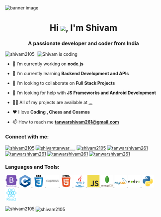 
<img alt="banner image" src="https://github.com/shivam2105/shivam2105/blob/main/bannerimage.gif">
<h1 align="center">Hi <img src="https://github.com/TheDudeThatCode/TheDudeThatCode/blob/master/Assets/Hi.gif" width="29">, I'm Shivam</h1>
<h3 align="center">A passionate developer and coder from India</h3>
<img align="right" width="400" alt="Shivam is coding" src="https://cdn.dribbble.com/users/1162077/screenshots/3848914/programmer.gif">
<p align="left"> <img src="https://komarev.com/ghpvc/?username=shivam2105&label=Profile%20views&color=0e75b6&style=flat" alt="shivam2105" /> </p>


- 🔭 I’m currently working on **node.js**

- 🌱 I’m currently learning **Backend Development and APIs**

- 👯 I’m looking to collaborate on **Full Stack Projects**

- 🤝 I’m looking for help with **JS Frameworks and Android Development**

- 👨‍💻 All of my projects are available at [...](...)

- ❤ I love **Coding , Chess and Cosmos**

- 📫 How to reach me **tanwarshivam261@gmail.com**

<h3 align="left">Connect with me:</h3>
<p align="left">
<a href="https://linkedin.com/in/shivam2105" target="blank"><img align="center" src="https://raw.githubusercontent.com/rahuldkjain/github-profile-readme-generator/master/src/images/icons/Social/linked-in-alt.svg" alt="shivam2105" height="30" width="40" /></a>
<a href="https://instagram.com/shivamtanwar___" target="blank"><img align="center" src="https://raw.githubusercontent.com/rahuldkjain/github-profile-readme-generator/master/src/images/icons/Social/instagram.svg" alt="shivamtanwar___" height="30" width="40" /></a>
<a href="https://www.codechef.com/users/shivam2105" target="blank"><img align="center" src="https://cdn.jsdelivr.net/npm/simple-icons@3.1.0/icons/codechef.svg" alt="shivam2105" height="30" width="40" /></a>
<a href="https://www.hackerrank.com/tanwarshivam261" target="blank"><img align="center" src="https://raw.githubusercontent.com/rahuldkjain/github-profile-readme-generator/master/src/images/icons/Social/hackerrank.svg" alt="tanwarshivam261" height="30" width="40" /></a>
<a href="https://codeforces.com/profile/tanwarshivam261" target="blank"><img align="center" src="https://raw.githubusercontent.com/rahuldkjain/github-profile-readme-generator/master/src/images/icons/Social/codeforces.svg" alt="tanwarshivam261" height="30" width="40" /></a>
<a href="https://www.leetcode.com/tanwarshivam261" target="blank"><img align="center" src="https://raw.githubusercontent.com/rahuldkjain/github-profile-readme-generator/master/src/images/icons/Social/leet-code.svg" alt="tanwarshivam261" height="30" width="40" /></a>
<a href="https://auth.geeksforgeeks.org/user/tanwarshivam261" target="blank"><img align="center" src="https://raw.githubusercontent.com/rahuldkjain/github-profile-readme-generator/master/src/images/icons/Social/geeks-for-geeks.svg" alt="tanwarshivam261" height="30" width="40" /></a>
</p>

<h3 align="left">Languages and Tools:</h3>
<p align="left"> <a href="https://getbootstrap.com" target="_blank" rel="noreferrer"> <img src="https://raw.githubusercontent.com/devicons/devicon/master/icons/bootstrap/bootstrap-plain-wordmark.svg" alt="bootstrap" width="40" height="40"/> </a> <a href="https://www.w3schools.com/cpp/" target="_blank" rel="noreferrer"> <img src="https://raw.githubusercontent.com/devicons/devicon/master/icons/cplusplus/cplusplus-original.svg" alt="cplusplus" width="40" height="40"/> </a> <a href="https://www.w3schools.com/css/" target="_blank" rel="noreferrer"> <img src="https://raw.githubusercontent.com/devicons/devicon/master/icons/css3/css3-original-wordmark.svg" alt="css3" width="40" height="40"/> </a> <a href="https://expressjs.com" target="_blank" rel="noreferrer"> <img src="https://raw.githubusercontent.com/devicons/devicon/master/icons/express/express-original-wordmark.svg" alt="express" width="40" height="40"/> </a> <a href="https://www.w3.org/html/" target="_blank" rel="noreferrer"> <img src="https://raw.githubusercontent.com/devicons/devicon/master/icons/html5/html5-original-wordmark.svg" alt="html5" width="40" height="40"/> </a> <a href="https://www.java.com" target="_blank" rel="noreferrer"> <img src="https://raw.githubusercontent.com/devicons/devicon/master/icons/java/java-original.svg" alt="java" width="40" height="40"/> </a> <a href="https://developer.mozilla.org/en-US/docs/Web/JavaScript" target="_blank" rel="noreferrer"> <img src="https://raw.githubusercontent.com/devicons/devicon/master/icons/javascript/javascript-original.svg" alt="javascript" width="40" height="40"/> </a> <a href="https://www.mongodb.com/" target="_blank" rel="noreferrer"> <img src="https://raw.githubusercontent.com/devicons/devicon/master/icons/mongodb/mongodb-original-wordmark.svg" alt="mongodb" width="40" height="40"/> </a> <a href="https://www.mysql.com/" target="_blank" rel="noreferrer"> <img src="https://raw.githubusercontent.com/devicons/devicon/master/icons/mysql/mysql-original-wordmark.svg" alt="mysql" width="40" height="40"/> </a> <a href="https://nodejs.org" target="_blank" rel="noreferrer"> <img src="https://raw.githubusercontent.com/devicons/devicon/master/icons/nodejs/nodejs-original-wordmark.svg" alt="nodejs" width="40" height="40"/> </a> <a href="https://www.python.org" target="_blank" rel="noreferrer"> <img src="https://raw.githubusercontent.com/devicons/devicon/master/icons/python/python-original.svg" alt="python" width="40" height="40"/> </a> <a href="https://reactjs.org/" target="_blank" rel="noreferrer"> <img src="https://raw.githubusercontent.com/devicons/devicon/master/icons/react/react-original-wordmark.svg" alt="react" width="40" height="40"/> </a> </p>

<p><img align="left" src="https://github-readme-stats.vercel.app/api/top-langs?username=shivam2105&show_icons=true&theme=dark&locale=en&layout=compact" alt="shivam2105" /></p>

<p>&nbsp;<img align="center" src="https://github-readme-stats.vercel.app/api?username=shivam2105&show_icons=true&theme=dark&locale=en" alt="shivam2105" /></p>
